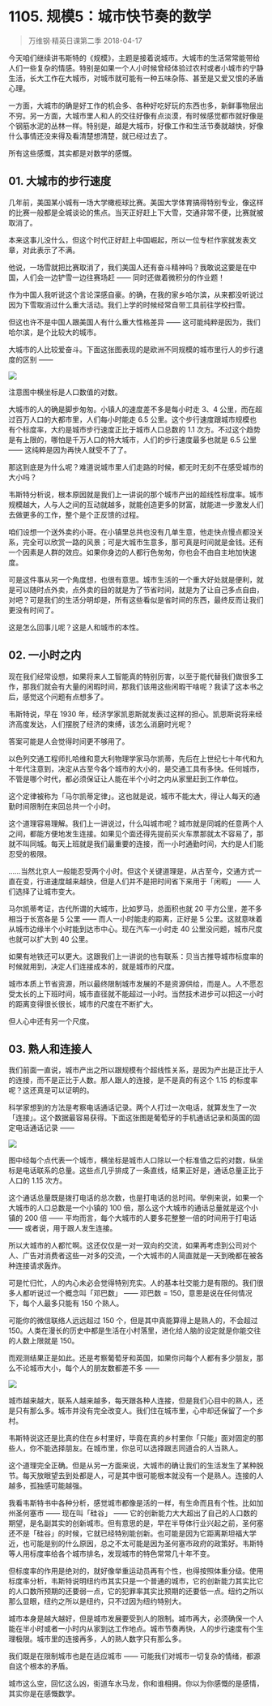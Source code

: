 # 1105. 规模5：城市快节奏的数学
> 万维钢·精英日课第二季
2018-04-17

今天咱们继续讲韦斯特的《规模》，主题是接着说城市。大城市的生活常常能带给人们一些复杂的情感。特别是如果一个人小时候曾经体验过农村或者小城市的宁静生活，长大工作在大城市，对城市就可能有一种五味杂陈、甚至是又爱又恨的矛盾心理。

一方面，大城市的确是好工作的机会多、各种好吃好玩的东西也多，新鲜事物层出不穷。另一方面，大城市里人和人的交往好像有点淡漠，有时候感觉都市就好像是个钢筋水泥的丛林一样。特别是，越是大城市，好像工作和生活节奏就越快，好像什么事情还没来得及看清楚想清楚，就已经过去了。

所有这些感慨，其实都是对数学的感慨。

## 01. 大城市的步行速度

几年前，美国某小城有一场大学橄榄球比赛。美国大学体育搞得特别专业，像这样的比赛一般都是全城谈论的焦点。当天正好赶上下大雪，交通非常不便，比赛就被取消了。

本来这事儿没什么，但这个时代正好赶上中国崛起，所以一位专栏作家就发表文章，对此表示了不满。

他说，一场雪就把比赛取消了，我们美国人还有奋斗精神吗？我敢说这要是在中国，人们会一边铲雪一边往赛场赶 —— 同时还做着微积分的作业题！

作为中国人我听说这个言论深感自豪。的确，在我的家乡哈尔滨，从来都没听说过因为下雪取消过什么重大活动。我们上学的时候经常自带工具前往学校扫雪。

但这也许不是中国人跟美国人有什么重大性格差异 —— 这可能纯粹是因为，我们哈尔滨，是个比较大的城市。

大城市的人比较爱奋斗。下面这张图表现的是欧洲不同规模的城市里行人的步行速度的区别 —— 

![](https://raw.githubusercontent.com/dalong0514/selfstudy/master/图片链接/万维钢/2018053.jpg)

注意图中横坐标是人口数值的对数。

大城市的人的确是脚步匆匆。小镇人的速度差不多是每小时走 3、4 公里，而在超过百万人口的大都市里，人们每小时能走 6.5 公里。这个步行速度跟城市规模也有个标度率，大约是城市步行速度正比于城市人口总数的 1.1 次方。不过这个趋势是有上限的，哪怕是千万人口的特大城市，人们的步行速度最多也就是 6.5 公里 —— 这纯粹是因为再快人就受不了了。

那这到底是为什么呢？难道说城市里人们走路的时候，都无时无刻不在感受城市的大小吗？

韦斯特分析说，根本原因就是我们上一讲说的那个城市产出的超线性标度率。城市规模越大，人与人之间的互动就越多，就能创造更多的财富，就能进一步激发人们去做更多的工作，整个是个正反馈的过程。

咱们设想一个送外卖的小哥。在小镇里总共也没有几单生意，他走快点慢点都没关系，完全可以欣赏一路的风景；可是大城市生意多，那可真是时间就是金钱。还有一个因素是人群的效应。如果你身边的人都行色匆匆，你也会不由自主地加快速度。

可是这件事从另一个角度想，也很有意思。城市生活的一个重大好处就是便利，就是可以随时点外卖，点外卖的目的就是为了节省时间，就是为了让自己多点自由，对吧？可是我们的生活分明却是，所有这些看似是省时间的东西，最终反而让我们更没有时间了。

这是怎么回事儿呢？这是人和城市的本性。

## 02. 一小时之内

现在我们经常设想，如果将来人工智能真的特别厉害，以至于能代替我们做很多工作，那我们就会有大量的闲暇时间，那我们该用这些闲暇干啥呢？我读了这本书之后，感觉这个问题有点想多了。

韦斯特说，早在 1930 年，经济学家凯恩斯就发表过这样的担心。凯恩斯说将来经济高度发达，人们摆脱了经济的束缚，该怎么消磨时光呢？

答案可能是人会觉得时间更不够用了。

以色列交通工程师扎哈维和意大利物理学家马尔凯蒂，先后在上世纪七十年代和九十年代注意到，决定从古至今各个城市的大小的，是交通工具有多快。任何城市，不管是哪个时代，都必须保证让人能在半个小时之内从家里赶到工作单位。

这个定律被称为「马尔凯蒂定律」。这也就是说，城市不能太大，得让人每天的通勤时间限制在来回总共一个小时。

这个道理容易理解。我们上一讲说过，什么叫城市呢？城市就是同城的任意两个人之间，都能方便地发生连接。如果见个面还得先提前买火车票那就太不容易了，那就不叫同城。每天上班就是我们最重要的连接，而一小时通勤时间，大约是人们能忍受的极限。

……当然北京人一般能忍受两个小时。但这个关键道理是，从古至今，交通方式一直在变，行进速度越来越快，但是人们并不是把时间省下来用于「闲暇」 —— 人们选择了让城市变大。

马尔凯蒂考证，古代所谓的大城市，比如罗马，总面积也就 20 平方公里，差不多相当于长宽各是 5 公里 —— 而人一小时能走的距离，正好是 5 公里。这就意味着从城市边缘半个小时能到达市中心。现在汽车一小时走 40 公里没问题，城市尺度也就可以扩大到 40 公里。

如果有地铁还可以更大。这跟我们上一讲说的也有联系：贝当古推导城市标度率的时候就用到，决定人们连接成本的，就是城市的尺度。

城市本质上节省资源，所以最终限制城市发展的不是资源供给，而是人。人不愿忍受太长的上下班时间，城市直径就不能超过一小时。当然技术进步可以把这一小时的距离变得很长很长，城市的尺度在不断扩大。

但人心中还有另一个尺度。

## 03. 熟人和连接人

我们前面一直说，城市产出之所以跟规模有个超线性关系，是因为产出是正比于人的连接，而不是正比于人数。那人跟人的连接，是不是真的有这个 1.15 的标度率呢？这还真是可以证明的。

科学家想到的方法是考察电话通话记录。两个人打过一次电话，就算发生了一次「连接」。这个数据最容易获得。下面这张图是葡萄牙的手机通话记录和英国的固定电话通话记录 —— 

![](https://raw.githubusercontent.com/dalong0514/selfstudy/master/图片链接/万维钢/2018054.jpg)

图中经每个点代表一个城市，横坐标是城市人口除以一个标准值之后的对数，纵坐标是电话联系的总量。这些点几乎排成了一条直线，结果正好是，通话总量正比于人口的 1.15 次方。

这个通话总量既是拨打电话的总次数，也是打电话的总时间。举例来说，如果一个大城市的人口总数是一个小镇的 100 倍，那么这个大城市的通话总量就是这个小镇的 200 倍 —— 平均而言，每个大城市的人要多花整整一倍的时间用于打电话 —— 或者说，用于跟人发生连接。

所以大城市的人都忙啊。这还仅仅是一对一双向的交流，如果再考虑到公司对个人、广告对消费者这些一对多的交流，一个大城市的人简直就是一天到晚都在被各种连接请求轰炸。

可是忙归忙，人的内心未必会觉得特别充实。人的基本社交能力是有限的。我们很多人都听说过一个概念叫「邓巴数」 —— 邓巴数 = 150，意思是说在任何情况下，每个人最多只能有 150 个熟人。

可能你的微信联络人远远超过 150 个，但是其中真能算得上是熟人的，不会超过 150。人类在漫长的历史中都是生活在小村落里，进化给人脑的设定就是你能交往的人数上限就是 150。

而观测结果正是如此。还是考察葡萄牙和英国，如果你问每个人都有多少朋友，那么不论城市大小，每个人的朋友数都差不多 ——

![](https://raw.githubusercontent.com/dalong0514/selfstudy/master/图片链接/万维钢/2018055.jpg)

城市越来越大，联系人越来越多，每天跟各种人连接，但是我们心目中的熟人，还是只有那么多。城市并没有完全改变人。我们住在城市里，心中却还保留了一个乡村。

韦斯特说这还是比真的住在乡村里好，毕竟在真的乡村里你「只能」面对固定的那些人，你不能选择朋友。在城市里，你总可以选择跟志同道合的人当熟人。

这个道理完全正确。但是从另一方面来说，大城市的确让我们的生活发生了某种脱节。每天放眼望去到处都是人，可是其中很可能根本就没有一个是熟人。连接的人越多，孤独感可能越强。

我看韦斯特书中各种分析，感觉城市都像是活的一样，有生命而且有个性。比如加州圣何塞市 —— 现在叫「硅谷」 —— 它的创新能力大大超出了自己的人口数的期望，是名副其实的创新城市。但有意思的是，早在半导体行业兴起之前，圣何塞还不是「硅谷」的时候，它就已经特别能创新。也可能是因为它距离斯坦福大学近，也可能是别的什么原因，总之不太可能是因为圣何塞市政府的政策好。韦斯特等人用标度率给各个城市排名，发现城市的特色常常几十年不变。

但标度率的作用是绝对的，就好像举重运动员再有个性，也得按照体重分级。使用标度率分析，韦斯特说明纽约市其实只是一个普通的城市，它的创新能力其实比它的人口数所预期的还要弱一点，它的犯罪率其实比预期的还要低一点。纽约之所以那么显眼，纽约之所以是纽约，只不过因为纽约特别大。

城市本身是越大越好，但是城市发展要受到人的限制。城市再大，必须确保一个人能在半小时或者一小时内从家到达工作地点。城市节奏再快，人的步行速度有个生理极限。城市里的连接再多，人的熟人数字只有那么多。

我们既是在限制城市也是在适应城市 —— 可能我们对城市一切复杂的情绪，都源自这个根本的矛盾。

城市这么空，回忆这么凶，街道车水马龙，你和谁相拥。你以为你感慨的是感情，其实你是在感慨数学。




